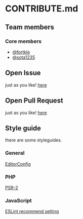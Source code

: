 # CONTRIBUTE.md

## Team members

### Core members
- [@fortkle](https://github.com/fortkle)
- [@sota1235](https://github.com/sota1235)

## Open Issue
just as you like! [here](https://github.com/owl/owl/issues)

## Open Pull Request
just as you like! [here](https://github.com/owl/owl/pulls)

## Style guide
there are some styleguides.

### General
[EditorConfig](https://github.com/owl/owl/blob/master/.editorconfig)

### PHP
[PSR-2](http://www.php-fig.org/psr/psr-2/)

### JavaScript
[ESLint recommend setting](https://github.com/owl/owl/blob/master/.eslintrc)
